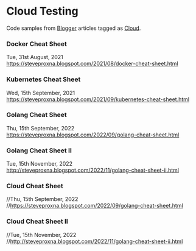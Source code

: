 # Cloud Testing
Code samples from [Blogger](https://steveproxna.blogspot.com) articles tagged as [Cloud](https://steveproxna.blogspot.com/search/label/Cloud).

### Docker Cheat Sheet
Tue, 31st August, 2021
<br />
https://steveproxna.blogspot.com/2021/08/docker-cheat-sheet.html

### Kubernetes Cheat Sheet
Wed, 15th September, 2021
<br />
https://steveproxna.blogspot.com/2021/09/kubernetes-cheat-sheet.html

### Golang Cheat Sheet
Thu, 15th September, 2022
<br />
https://steveproxna.blogspot.com/2022/09/golang-cheat-sheet.html

### Golang Cheat Sheet II
Tue, 15th November, 2022
<br />
http://steveproxna.blogspot.com/2022/11/golang-cheat-sheet-ii.html

### Cloud Cheat Sheet
//Thu, 15th September, 2022
<br />
//https://steveproxna.blogspot.com/2022/09/golang-cheat-sheet.html

### Cloud Cheat Sheet II
//Tue, 15th November, 2022
<br />
//http://steveproxna.blogspot.com/2022/11/golang-cheat-sheet-ii.html